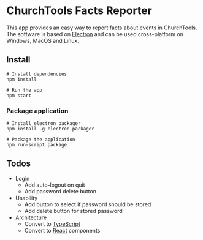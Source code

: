 # ChurchTools Facts Reporter

This app provides an easy way to report facts about events in ChurchTools. The software is based on [Electron](http://electronjs.org) and can be used cross-platform on Windows, MacOS and Linux.

## Install

```
# Install dependencies
npm install

# Run the app
npm start
```
### Package application

```
# Install electron packager
npm install -g electron-packager

# Package the application
npm run-script package
```

## Todos

* Login
	* Add auto-logout on quit
	* Add password delete button
* Usability
    * Add button to select if password should be stored
    * Add delete button for stored password
* Architecture
	* Convert to [TypeScript](https://www.typescriptlang.org)
	* Convert to [React](https://reactjs.org) components